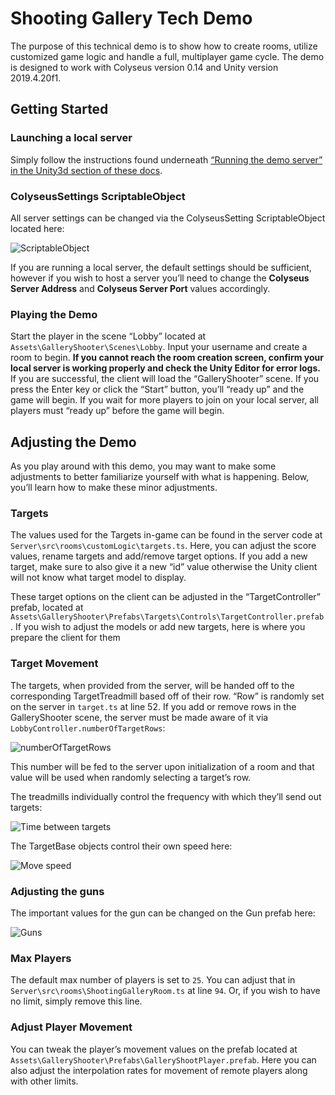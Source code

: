 # Shooting Gallery Tech Demo

The purpose of this technical demo is to show how to create rooms, utilize customized game logic and handle a full, multiplayer game cycle. The demo is designed to work with Colyseus version 0.14 and Unity version 2019.4.20f1.

## Getting Started

### Launching a local server

Simply follow the instructions found underneath [“Running the demo server” in the Unity3d section of these docs](/getting-started/unity3d-client/#running-the-demo-server).

### ColyseusSettings ScriptableObject

All server settings can be changed via the ColyseusSetting ScriptableObject located here:

![ScriptableObject](/demo/shooting-gallery/scriptable-object.png)

If you are running a local server, the default settings should be sufficient, however if you wish to host a server you’ll need to change the **Colyseus Server Address** and **Colyseus Server Port** values accordingly.

### Playing the Demo

Start the player in the scene “Lobby” located at `Assets\GalleryShooter\Scenes\Lobby`. Input your username and create a room to begin. **If you cannot reach the room creation screen, confirm your local server is working properly and check the Unity Editor for error logs.** If you are successful, the client will load the “GalleryShooter” scene. If you press the Enter key or click the “Start” button, you’ll “ready up” and the game will begin. If you wait for more players to join on your local server, all players must “ready up” before the game will begin.


## Adjusting the Demo

As you play around with this demo, you may want to make some adjustments to better familiarize yourself with what is happening. Below, you’ll learn how to make these minor adjustments.

### Targets

The values used for the Targets in-game can be found in the server code at `Server\src\rooms\customLogic\targets.ts`. Here, you can adjust the score values, rename targets and add/remove target options. If you add a new target, make sure to also give it a new “id” value otherwise the Unity client will not know what target model to display.

These target options on the client can be adjusted in the “TargetController” prefab, located at `Assets\GalleryShooter\Prefabs\Targets\Controls\TargetController.prefab`. If you wish to adjust the models or add new targets, here is where you prepare the client for them

### Target Movement

The targets, when provided from the server, will be handed off to the corresponding TargetTreadmill based off of their row. “Row” is randomly set on the server in `target.ts` at line 52. If you add or remove rows in the GalleryShooter scene, the server must be made aware of it via `LobbyController.numberOfTargetRows`:

![numberOfTargetRows](/demo/shooting-gallery/number-of-target-rows.png)

This number will be fed to the server upon initialization of a room and that value will be used when randomly selecting a target’s row.

The treadmills individually control the frequency with which they’ll send out targets:

![Time between targets](/demo/shooting-gallery/time-between-targets.png)

The TargetBase objects control their own speed here:

![Move speed](/demo/shooting-gallery/move-speed.png)

### Adjusting the guns

The important values for the gun can be changed on the Gun prefab here:

![Guns](/demo/shooting-gallery/guns.png)

### Max Players

The default max number of players is set to `25`. You can adjust that in `Server\src\rooms\ShootingGalleryRoom.ts` at line `94`. Or, if you wish to have no limit, simply remove this line.

### Adjust Player Movement

You can tweak the player’s movement values on the prefab located at `Assets\GalleryShooter\Prefabs\GalleryShootPlayer.prefab`. Here you can also adjust the interpolation rates for movement of remote players along with other limits.